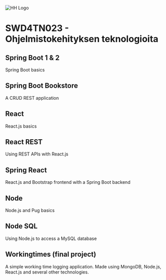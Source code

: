 ![HH Logo](http://www.haaga-helia.fi/sites/all/themes/haagahelia/images/logo.png)

# SWD4TN023 - Ohjelmistokehityksen teknologioita

## Spring Boot 1 & 2

Spring Boot basics

## Spring Boot Bookstore

A CRUD REST application

## React

React.js basics

## React REST

Using REST APIs with React.js

## Spring React

React.js and Bootstrap frontend with a Spring Boot backend

## Node

Node.js and Pug basics

## Node SQL

Using Node.js to access a MySQL database

## Workingtimes (final project)

A simple working time logging application. Made using MongoDB, Node.js, React.js and several other technologies.
